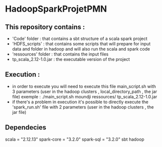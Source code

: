 # HadoopSparkProjetPMN
## This repository contains :

- 'Code' folder : that contains a sbt structure of a scala spark project
- 'HDFS_scripts' : that contains some scripts that will prepare for input data and folder in hadoop and will also run the scala and spark code
- 'ressources' folder : that contains the input files
- tp_scala_2.12-1.0.jar : the executable version of the project

## Execution :
- in order to execute you will need to execute this file main_script.sh with 3 parameters (user in the hadoop clusters , local_directory_path , the jar file)
    exemple :  ./main_script.sh moundji ressources/ tp_scala_2.12-1.0.jar
- if there's a problem in execution it's possible to directly execute the 'spark_run.sh' file with 2 parameters (user in the hadoop clusters , the jar file)
  
## Dependecies 
  scala = "2.12.13"
  spark-core = "3.2.0"
  spark-sql = "3.2.0"
  sbt 
  hadoop
